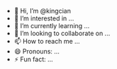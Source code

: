 - 👋 Hi, I’m @kingcian
- 👀 I’m interested in ...
- 🌱 I’m currently learning ...
- 💞️ I’m looking to collaborate on ...
- 📫 How to reach me ...
- 😄 Pronouns: ...
- ⚡ Fun fact: ...

<!---
kingcian/kingcian is a ✨ special ✨ repository because its `README.md` (this file) appears on your GitHub profile.
You can click the Preview link to take a look at your changes.
--->
